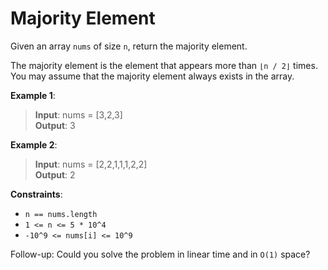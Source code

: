 # Majority Element

Given an array `nums` of size `n`, return the majority element.

The majority element is the element that appears more than `⌊n / 2⌋` times. You may assume that the majority element always exists in the array.

 

**Example 1**:

> **Input**: nums = [3,2,3]  
**Output**: 3


**Example 2**:

> **Input**: nums = [2,2,1,1,1,2,2]  
**Output**: 2
 

**Constraints**:

* `n == nums.length`
* `1 <= n <= 5 * 10^4`
* `-10^9 <= nums[i] <= 10^9`
 

Follow-up: Could you solve the problem in linear time and in `O(1)` space?